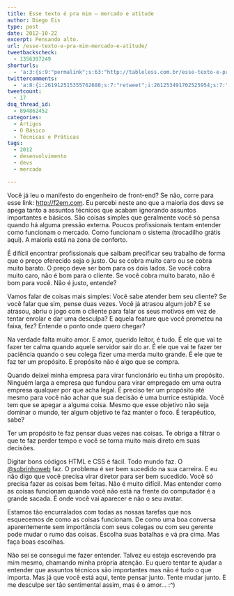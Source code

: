 ```yaml
---
title: Esse texto é pra mim – mercado e atitude
author: Diego Eis
type: post
date: 2012-10-22
excerpt: Pensando alto.
url: /esse-texto-e-pra-mim-mercado-e-atitude/
tweetbackscheck:
  - 1356397249
shorturls:
  - 'a:3:{s:9:"permalink";s:63:"http://tableless.com.br/esse-texto-e-pra-mim-mercado-e-atitude/";s:7:"tinyurl";s:26:"http://tinyurl.com/8jgbyuw";s:4:"isgd";s:19:"http://is.gd/2dumZ6";}'
twittercomments:
  - 'a:8:{i:261912515355762688;s:7:"retweet";i:261253491702525954;s:7:"retweet";i:261253456919138304;s:7:"retweet";i:260661248616718336;s:7:"retweet";i:260661132296081409;s:7:"retweet";i:260445489835675648;s:7:"retweet";i:268377654565163008;s:7:"retweet";i:271277238564048896;s:7:"retweet";}'
tweetcount:
  - 17
dsq_thread_id:
  - 894862452
categories:
  - Artigos
  - O Básico
  - Técnicas e Práticas
tags:
  - 2012
  - desenvolvimento
  - devs
  - mercado

---
```

Você já leu o manifesto do engenheiro de front-end? Se não, corre para esse link: <http://f2em.com>. Eu percebi neste ano que a maioria dos devs se apega tanto a assuntos técnicos que acabam ignorando assuntos importantes e básicos. São coisas simples que geralmente você só pensa quando há alguma pressão externa. Poucos profissionais tentam entender como funcionam o mercado. Como funcionam o sistema (trocadilho grátis aqui). A maioria está na zona de conforto.

É difícil encontrar profissionais que saibam precificar seu trabalho de forma que o preço oferecido seja o justo. Ou se cobra muito caro ou se cobra muito barato. O preço deve ser bom para os dois lados. Se você cobra muito caro, não é bom para o cliente. Se você cobra muito barato, não é bom para você. Não é justo, entende?

Vamos falar de coisas mais simples: Você sabe atender bem seu cliente? Se você falar que sim, pense duas vezes. Você já atrasou algum job? E se atrasou, abriu o jogo com o cliente para falar os seus motivos em vez de tentar enrolar e dar uma desculpa? E aquela feature que você prometeu na faixa, fez? Entende o ponto onde quero chegar?

Na verdade falta muito amor. E amor, querido leitor, é tudo. É ele que vai te fazer ter calma quando aquele servidor sair do ar. É ele que vai te fazer ter paciência quando o seu colega fizer uma merda muito grande. É ele que te faz ter um propósito. E propósito não é algo que se compra.

Quando deixei minha empresa para virar funcionário eu tinha um propósito. Ninguém larga a empresa que fundou para virar empregado em uma outra empresa qualquer por que acha legal. É preciso ter um propósito até mesmo para você não achar que sua decisão é uma burrice estúpida. Você tem que se apegar a alguma coisa. Mesmo que esse objetivo não seja dominar o mundo, ter algum objetivo te faz manter o foco. É terapêutico, sabe?
  
Ter um propósito te faz pensar duas vezes nas coisas. Te obriga a filtrar o que te faz perder tempo e você se torna muito mais direto em suas decisões.

Digitar bons códigos HTML e CSS é fácil. Todo mundo faz. O [@sobrinhoweb][1] faz. O problema é ser bem sucedido na sua carreira. E eu não digo que você precisa virar diretor para ser bem sucedido. Você só precisa fazer as coisas bem feitas. Não é muito difícil. Mas entender como as coisas funcionam quando você não está na frente do computador é a grande sacada. É onde você vai aparecer e não o seu avatar. 

Estamos tão encurralados com todas as nossas tarefas que nos esquecemos de como as coisas funcionam. De como uma boa conversa aparentemente sem importância com seus colegas ou com seu gerente pode mudar o rumo das coisas. Escolha suas batalhas e vá pra cima. Mas faça boas escolhas.

Não sei se consegui me fazer entender. Talvez eu esteja escrevendo pra mim mesmo, chamando minha própria atenção. Eu quero tentar te ajudar a entender que assuntos técnicos são importantes mas não é tudo o que importa. Mas já que você está aqui, tente pensar junto. Tente mudar junto. E me desculpe ser tão sentimental assim, mas é o amor… :^)

 [1]: http://twitter.com/sobrinhoweb